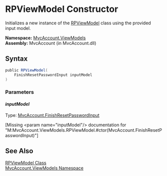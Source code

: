 RPViewModel Constructor
=======================
Initializes a new instance of the [RPViewModel][1] class using the provided input model.

**Namespace:** [MvcAccount.ViewModels][2]  
**Assembly:** MvcAccount (in MvcAccount.dll)

Syntax
------

```csharp
public RPViewModel(
	FinishResetPasswordInput inputModel
)
```

### Parameters

#### *inputModel*
Type: [MvcAccount.FinishResetPasswordInput][3]  

[Missing &lt;param name="inputModel"/> documentation for "M:MvcAccount.ViewModels.RPViewModel.#ctor(MvcAccount.FinishResetPasswordInput)"]



See Also
--------
[RPViewModel Class][1]  
[MvcAccount.ViewModels Namespace][2]  

[1]: README.md
[2]: ../README.md
[3]: ../../MvcAccount/FinishResetPasswordInput/README.md